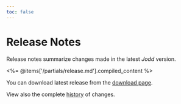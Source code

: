 ```yaml
---
toc: false
---
```

# Release Notes

Release notes summarize changes made in the latest *Jodd* version.

<%= @items['/partials/release.md'].compiled_content %>

You can download latest release from the [download page](/download/index.html).

View also the complete [history](/history.html) of changes.
